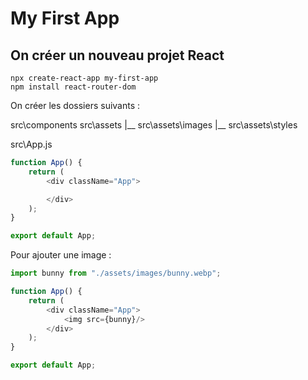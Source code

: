# My First App

## On créer un nouveau projet React

```shell
npx create-react-app my-first-app
npm install react-router-dom
```

On créer les dossiers suivants :

src\components
src\assets
|__ src\assets\images
|__ src\assets\styles

src\App.js
```js
function App() {
	return (
		<div className="App">

		</div>
	);
}

export default App;

```

Pour ajouter une image :
```js
import bunny from "./assets/images/bunny.webp";

function App() {
	return (
		<div className="App">
			<img src={bunny}/>
		</div>
	);
}

export default App;
```